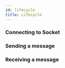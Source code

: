 ```yaml
---
id: lifecycle
title: Lifecycle
---
```



### Connecting to Socket 


### Sending a message 

### Receiving a message